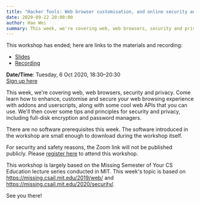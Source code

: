 ```yaml
---
title: "Hacker Tools: Web browser customisation, and online security and privacy"
date: 2020-09-22 20:00:00
author: Hao Wei
summary: This week, we're covering web, web browsers, security and privacy.
---
```


This workshop has ended; here are links to the materials and recording:

- [Slides](https://nushackers.github.io/hackertools-slides/2020ht4/)
- [Recording](https://www.youtube.com/watch?v=4i6wk88rO1M)

**Date/Time**: Tuesday, 6 Oct 2020, 18:30&ndash;20:30<br />
[Sign up here][1]

This week, we're covering web, web browsers, security and privacy. Come learn how to enhance, customise and secure your web browsing experience with addons and userscripts, along with some cool web APIs that you can use. We'll then cover some tips and principles for security and privacy, including full-disk encryption and password managers.

There are no software prerequisites this week. The software introduced in the workshop are small enough to download during the workshop itself.

For security and safety reasons, the Zoom link will not be published publicly. Please [register here][1] to attend this workshop.

This workshop is largely based on the Missing Semester of Your CS Education lecture series conducted in MIT. This week's topic is based on https://missing.csail.mit.edu/2019/web/ and https://missing.csail.mit.edu/2020/security/.

See you there!

[1]: https://docs.google.com/forms/d/e/1FAIpQLSd2mVEa2PFn5DGoFrpyh8SScZu0HKCcT04ixgrCkM_Ut9Zrlw/viewform
